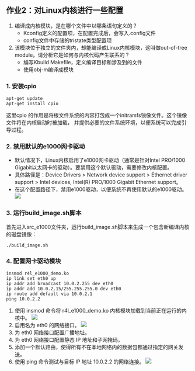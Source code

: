 ## 作业2：对Linux内核进行一些配置

1. 编译成内核模块，是在哪个文件中以哪条语句定义的？
   - Kconfig定义的配置项，在配置完成后，会写入.config文件
   - config文件中存储的tristate类型配置项
2. 该模块位于独立的文件夹内，却能编译成Linux内核模块，这叫做out-of-tree module，请分析它是如何与内核代码产生联系的？
   - 编写Kbuild Makefile，定义编译目标和涉及到的文件
   - 使用obj-m编译成模块

### 1. 安装cpio
```shell
apt-get update
apt-get install cpio
```
这里cpio 的作用是将根文件系统的内容打包成一个initramfs镜像文件。这个镜像文件将在内核启动时被加载，
并提供必要的文件系统环境，以便系统可以完成引导过程。

### 2. 禁用默认的e1000网卡驱动
- 默认情况下，Linux内核启用了e1000网卡驱动（通常是针对Intel PRO/1000 Gigabit以太网卡的驱动）。要禁用这个默认驱动，需要修改内核配置。
- 具体路径是：Device Drivers > Network device support > Ethernet driver support > Intel devices, Intel(R) PRO/1000 Gigabit Ethernet support。
- 在这个配置路径下，禁用e1000驱动，以便系统不再使用默认的e1000驱动。
  ![](/images/img2_2.png)

### 3. 运行build_image.sh脚本
首先进入src_e1000文件夹，运行build_image.sh脚本来生成一个包含新编译内核的磁盘镜像：
```shell
./build_image.sh
```

### 4. 配置网卡驱动模块
```shell
insmod r4l_e1000_demo.ko
ip link set eth0 up
ip addr add broadcast 10.0.2.255 dev eth0
ip addr add 10.0.2.15/255.255.255.0 dev eth0
ip route add default via 10.0.2.1
ping 10.0.2.2
```
1. 使用 insmod 命令将 r4l_e1000_demo.ko 内核模块加载到当前正在运行的内核中。
   ![](/images/img2_1.png)
2. 启用名为 eth0 的网络接口。
   ![](/images/img2_4.png)
3. 为 eth0 网络接口配置广播地址。
4. 为 eth0 网络接口配置静态 IP 地址和子网掩码。
5. 添加一个默认路由，使得所有不在本地网络内的数据包都通过指定的网关发送。
6. 使用 ping 命令测试与目标 IP 地址 10.0.2.2 的网络连接。
![](/images/img2_3.png)


